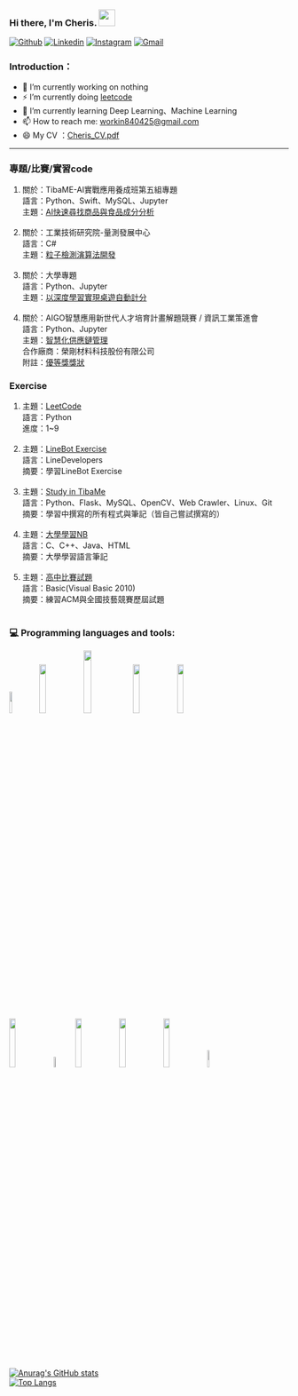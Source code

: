 ### Hi there, I'm Cheris. <img src="https://raw.githubusercontent.com/iampavangandhi/iampavangandhi/master/gifs/Hi.gif" width="30px">
<!-- Your badges
You can use the website to generate badges: https://shields.io/
-->


[![Github](https://img.shields.io/badge/-Github-333?style=flat&logo=Github&logoColor=white)](https://github.com/4060E055)
[![Linkedin](https://img.shields.io/badge/-LinkedIn-blue?style=flat&logo=Linkedin&logoColor=white)](https://www.linkedin.com/in/%E8%8B%A5%E6%A6%9B-%E4%BD%99-ab417b234/)
[![Instagram](https://img.shields.io/badge/-Instagram-c13584?style=flat&labelColor=c13584&logo=instagram&logoColor=white)](https://www.instagram.com/yu_jo_chen/)
[![Gmail](https://img.shields.io/badge/-Gmail-c14438?style=flat&logo=Gmail&logoColor=white)](mailto:workin840425@gmail.com)
&nbsp;

### Introduction：
* 🔭 I’m currently working on nothing
* ⚡ I’m currently doing [leetcode](https://github.com/4060E055/Leetcode)
* 🌱 I’m currently learning Deep Learning、Machine Learning
* 📫 How to reach me: workin840425@gmail.com
* 😄 My CV ：[Cheris_CV.pdf](https://drive.google.com/file/d/1NoMOj3X4pagniMP2iWv2C56rGWvyAvNS/view?usp=sharing)
<hr>

### 專題/比賽/實習code
1. 關於：TibaME-AI實戰應用養成班第五組專題<br>
   語言：Python、Swift、MySQL、Jupyter<br>
   主題：[AI快速尋找商品與食品成分分析](https://github.com/4060E055/TibaMe_Special_topic)<br><br>
2. 關於：工業技術研究院-量測發展中心 <br>
   語言：C#<br>
   主題：[粒子檢測演算法開發](https://github.com/4060E055/ParticleAnalysis)<br><br>
3. 關於：大學專題<br>
   語言：Python、Jupyter<br>
   主題：[以深度學習實現桌遊自動計分](https://github.com/4060E055/University_Topics)<br><br>
4. 關於：AIGO智慧應用新世代人才培育計畫解題競賽 / 資訊工業策進會<br>
   語言：Python、Jupyter<br>
   主題：[智慧化供應鏈管理](https://github.com/4060E055/109AIGO)<br>
   合作廠商：榮剛材料科技股份有限公司<br>
   附註：[優等獎獎狀](https://drive.google.com/file/d/1ajMI6iQA8lObXrfrww50pV22tew2RDS3/view?usp=sharing)


### Exercise
1. 主題：[LeetCode](https://github.com/4060E055/Leetcode)<br>
   語言：Python<br>
   進度：1~9<br><br>
2. 主題：[LineBot Exercise](https://github.com/4060E055/LineBot-CFI102-01)<br>
   語言：LineDevelopers<br>
   摘要：學習LineBot Exercise<br><br>
3. 主題：[Study in TibaMe](https://github.com/4060E055/TibaMe_AIClass)<br>
   語言：Python、Flask、MySQL、OpenCV、Web Crawler、Linux、Git<br>
   摘要：學習中撰寫的所有程式與筆記（皆自己嘗試撰寫的）<br><br>
4. 主題：[大學學習NB](https://github.com/4060E055/University_Exercise)<br>
   語言：C、C++、Java、HTML<br>
   摘要：大學學習語言筆記<br><br>
5. 主題：[高中比賽試題](https://github.com/4060E055/high_school_code)<br>
   語言：Basic(Visual Basic 2010)<br>
   摘要：練習ACM與全國技藝競賽歷屆試題<br><br>

### :computer: Programming languages and tools: 
<code><img width="10%" src="https://user-images.githubusercontent.com/37571816/159697337-fb1dd594-9c37-45d7-bd9f-9224f20755dc.png"></code>
<code><img width="15%" src="https://www.vectorlogo.zone/logos/python/python-ar21.svg"></code>
<code><img width="17%" src="https://user-images.githubusercontent.com/37571816/159697501-6230b89b-74d8-477e-b827-171f2649cdf2.jpg"></code>
<code><img width="15%" src="https://www.vectorlogo.zone/logos/pocoo_flask/pocoo_flask-ar21.svg"></code>
<code><img width="15%" src="https://www.vectorlogo.zone/logos/mysql/mysql-ar21.svg"></code>
<br />
<code><img width="15%" src="https://user-images.githubusercontent.com/37571816/159697567-59190685-aa72-4c9d-af24-58e539befe0a.jpg"></code>
<code><img width="7%" src="https://user-images.githubusercontent.com/37571816/159698281-02af67a9-fdda-4b5a-86dc-725180427ab2.png"></code>
<code><img width="15%" src="https://user-images.githubusercontent.com/37571816/159698298-5c574d60-689c-4938-875e-5578e854cb3c.png"></code>
<code><img width="15%" src="https://user-images.githubusercontent.com/37571816/159698310-e2051f00-a4ea-4b44-8cfb-c9abcd2bcdd8.png"></code>
<code><img width="15%" src="https://www.vectorlogo.zone/logos/git-scm/git-scm-ar21.svg"></code>
<code><img width="9%" src="https://user-images.githubusercontent.com/37571816/159706417-327d27a8-a31f-42ff-8217-c2a652c47361.png"></code>


<br >

[![Anurag's GitHub stats](https://github-readme-stats.vercel.app/api?username=4060E055&show_icons=true&theme=radical)](https://github.com/4060E055)  
[![Top Langs](https://github-readme-stats.vercel.app/api/top-langs/?username=4060E055&layout=compact&theme=gruvbox)](https://github.com/4060E055)


<!--
**4060E055/4060E055** is a ✨ _special_ ✨ repository because its `README.md` (this file) appears on your GitHub profile.

Here are some ideas to get you started:


- 🔭 I’m currently working on ...
- 🌱 I’m currently learning ...
- 👯 I’m looking to collaborate on ...
- 🤔 I’m looking for help with ...
- 💬 Ask me about ...
- 📫 How to reach me: ...
- 😄 Pronouns: ...
- ⚡ Fun fact: ...
- 💡 Goals for 2022:
-->
